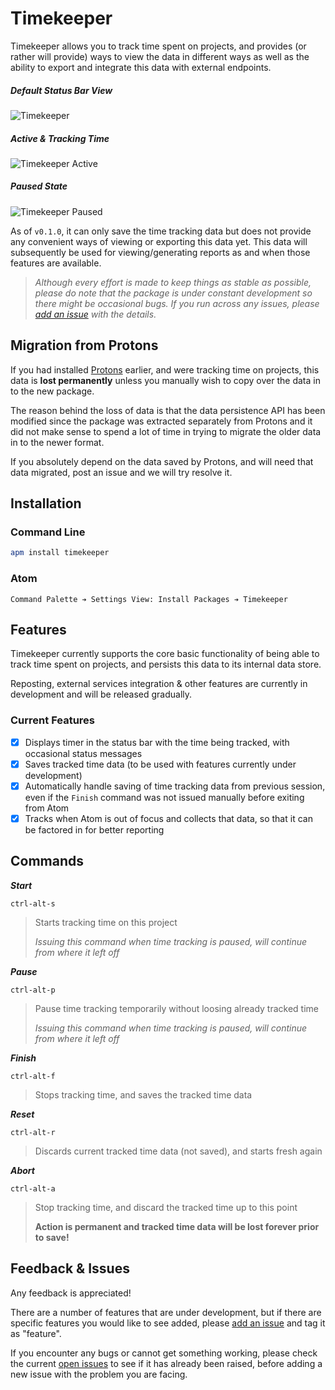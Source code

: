 # Timekeeper

Timekeeper allows you to track time spent on projects, and provides (or rather will provide) ways to view the data in different ways as well as the ability to export and integrate this data with external endpoints.

##### Default Status Bar View

![Timekeeper](https://github.com/skulled/timekeeper/raw/master/docs/assets/images/timekeeper-status-bar-view.png)

##### Active & Tracking Time

![Timekeeper Active](https://github.com/skulled/timekeeper/raw/master/docs/assets/images/timekeeper-status-bar-view-active.png)

##### Paused State

![Timekeeper Paused](https://github.com/skulled/timekeeper/raw/master/docs/assets/images/timekeeper-status-bar-view-paused.png)

As of `v0.1.0`, it can only save the time tracking data but does not provide any convenient ways of viewing or exporting this data yet. This data will subsequently be used for viewing/generating reports as and when those features are available.

> _Although every effort is made to keep things as stable as possible, please do note that the package is under constant development so there might be occasional bugs. If you run across any issues, please [add an issue](https://github.com/skulled/timekeeper/issues/new) with the details._

## Migration from Protons

If you had installed [Protons](https://atom.io/packages/protons) earlier, and were tracking time on projects, this data is **lost permanently** unless you manually wish to copy over the data in to the new package.

The reason behind the loss of data is that the data persistence API has been modified since the package was extracted separately from Protons and it did not make sense to spend a lot of time in trying to migrate the older data in to the newer format.

If you absolutely depend on the data saved by Protons, and will need that data migrated, post an issue and we will try resolve it.

## Installation

### Command Line

```bash
apm install timekeeper
```

### Atom

```
Command Palette ➔ Settings View: Install Packages ➔ Timekeeper
```

## Features

Timekeeper currently supports the core basic functionality of being able to track time spent on projects, and persists this data to its internal data store.

Reposting, external services integration & other features are currently in development and will be released gradually.

### Current Features

- [x] Displays timer in the status bar with the time being tracked, with occasional status messages
- [x] Saves tracked time data (to be used with features currently under development)
- [x] Automatically handle saving of time tracking data from previous session, even if the `Finish` command was not issued manually before exiting from Atom
- [x] Tracks when Atom is out of focus and collects that data, so that it can be factored in for better reporting

## Commands

**_Start_**

```
ctrl-alt-s
```

> Starts tracking time on this project
>
> _Issuing this command when time tracking is paused, will continue from where it left off_

**_Pause_**

```
ctrl-alt-p
```

> Pause time tracking temporarily without loosing already tracked time
>
> _Issuing this command when time tracking is paused, will continue from where it left off_

**_Finish_**

```
ctrl-alt-f
```

> Stops tracking time, and saves the tracked time data

**_Reset_**

```
ctrl-alt-r
```

> Discards current tracked time data (not saved), and starts fresh again

**_Abort_**

```
ctrl-alt-a
```

> Stop tracking time, and discard the tracked time up to this point
>
> **Action is permanent and tracked time data will be lost forever prior to save!**

## Feedback & Issues

Any feedback is appreciated!

There are a number of features that are under development, but if there are specific features you would like to see added, please [add an issue](https://github.com/skulled/timekeeper/issues/new) and tag it as "feature".

If you encounter any bugs or cannot get something working, please check the current [open issues](https://github.com/skulled/timekeeper/issues) to see if it has already been raised, before adding a new issue with the problem you are facing.